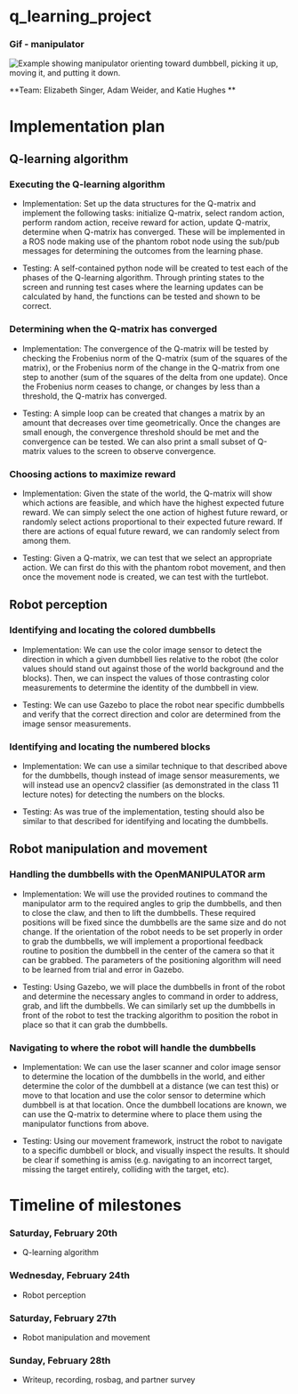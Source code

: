 # q_learning_project

### Gif - manipulator
![Example showing manipulator orienting toward dumbbell, picking it up, moving it, and putting it down.](Manipulate.gif)

**Team: Elizabeth Singer, Adam Weider, and Katie Hughes **

# Implementation plan

## Q-learning algorithm

### Executing the Q-learning algorithm

- Implementation: Set up the data structures for the Q-matrix and implement the
following tasks: initialize Q-matrix, select random action, perform random action,
receive reward for action, update Q-matrix, determine when Q-matrix has converged.
These will be implemented in a ROS node making use of the phantom robot node using
the sub/pub messages for determining the outcomes from the learning phase.

- Testing: A self-contained python node will be created to test each of the phases
of the Q-learning algorithm. Through printing states to the screen and running test
cases where the learning updates can be calculated by hand, the functions can be
tested and shown to be correct.

### Determining when the Q-matrix has converged

- Implementation: The convergence of the Q-matrix will be tested by checking the
Frobenius norm of the Q-matrix (sum of the squares of the matrix), or the Frobenius
norm of the change in the Q-matrix from one step to another (sum of the squares
of the delta from one update). Once the Frobenius norm ceases to change, or changes
by less than a threshold, the Q-matrix has converged.

- Testing: A simple loop can be created that changes a matrix by an amount that
decreases over time geometrically. Once the changes are small enough, the convergence
threshold should be met and the convergence can be tested. We can also print a
small subset of Q-matrix values to the screen to observe convergence.

### Choosing actions to maximize reward

- Implementation: Given the state of the world, the Q-matrix will show which
actions are feasible, and which have the highest expected future reward. We can
simply select the one action of highest future reward, or randomly select actions
proportional to their expected future reward. If there are actions of equal future
reward, we can randomly select from among them.

- Testing: Given a Q-matrix, we can test that we select an appropriate action.
We can first do this with the phantom robot movement, and then once the movement
node is created, we can test with the turtlebot.

## Robot perception

### Identifying and locating the colored dumbbells

- Implementation: We can use the color image sensor to detect the direction in
which a given dumbbell lies relative to the robot (the color values should stand
out against those of the world background and the blocks). Then, we can inspect
the values of those contrasting color measurements to determine the identity of
the dumbbell in view.

- Testing: We can use Gazebo to place the robot near specific dumbbells and verify
that the correct direction and color are determined from the image sensor
measurements.

### Identifying and locating the numbered blocks

- Implementation: We can use a similar technique to that described above for
the dumbbells, though instead of image sensor measurements, we will instead use
an opencv2 classifier (as demonstrated in the class 11 lecture notes) for detecting
the numbers on the blocks.

- Testing: As was true of the implementation, testing should also be similar to
that described for identifying and locating the dumbbells.

## Robot manipulation and movement

### Handling the dumbbells with the OpenMANIPULATOR arm

- Implementation: We will use the provided routines to command the manipulator
arm to the required angles to grip the dumbbells, and then to close the claw,
and then to lift the dumbbells. These required positions will be fixed since the
dumbbells are the same size and do not change. If the orientation of the robot
needs to be set properly in order to grab the dumbbells, we will implement a
proportional feedback routine to position the dumbbell in the center of the camera
so that it can be grabbed. The parameters of the positioning algorithm will need
to be learned from trial and error in Gazebo.

- Testing: Using Gazebo, we will place the dumbbells in front of the robot and
determine the necessary angles to command in order to address, grab, and lift the
dumbbells. We can similarly set up the dumbbells in front of the robot to test the
tracking algorithm to position the robot in place so that it can grab the dumbbells.


### Navigating to where the robot will handle the dumbbells

- Implementation: We can use the laser scanner and color image sensor to determine
the location of the dumbbells in the world, and either determine the color of the
dumbbell at a distance (we can test this) or move to that location and use the
color sensor to determine which dumbbell is at that location. Once the dumbbell
locations are known, we can use the Q-matrix to determine where to place them
using the manipulator functions from above.

- Testing: Using our movement framework, instruct the robot to navigate to a
specific dumbbell or block, and visually inspect the results. It should be clear
if something is amiss (e.g. navigating to an incorrect target, missing the target
entirely, colliding with the target, etc).

# Timeline of milestones

### Saturday, February 20th
- Q-learning algorithm

### Wednesday, February 24th
- Robot perception

### Saturday, February 27th
- Robot manipulation and movement

### Sunday, February 28th
- Writeup, recording, rosbag, and partner survey
